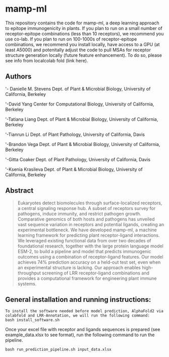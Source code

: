 # mamp-ml

This repository contains the code for mamp-ml, a deep learning approach to epitope immunogenicity in plants. If you plan to run on a small number of receptor-epitope combinations (less than 10 receptors), we recommend you use co-lab. If you plan to run on 100-1000s of receptor-epitope combinations, we recommend you install locally, have access to a GPU (at least A5000) and potenitally adjust the code to pull MSAs for receptor structure generation locally (future feature enhancement). To do so, please see info from localcolab fold (link here).

## Authors
'- Danielle M. Stevens
Dept. of Plant & Microbial Biology, University of California, Berkeley

'-David Yang
Center for Computational Biology, University of California, Berkeley

'-Tatiana Liang
Dept. of Plant & Microbial Biology, University of California, Berkeley

'-Tianrun Li
Dept. of Plant Pathology, University of California, Davis

'-Brandon Vega
Dept. of Plant & Microbial Biology, University of California, Berkeley

'-Gitta Coaker
Dept. of Plant Pathology, University of California, Davis

'-Ksenia Krasileva
Dept. of Plant & Microbial Biology, University of California, Berkeley

## Abstract

>Eukaryotes detect biomolecules through surface-localized receptors, a central signaling response hub. A subset of receptors survey for pathogens, induce immunity, and restrict pathogen growth. Comparative genomics of both hosts and pathogens has unveiled vast sequence variation in receptors and potential ligands, creating an experimental bottleneck. We have developed mamp-ml, a machine learning framework for predicting plant receptor-ligand interactions. We leveraged existing functional data from over two decades of foundational research, together with the large protein language model ESM-2, to build a pipeline and model that predicts immunogenic outcomes using a combination of receptor-ligand features. Our model achieves 74% prediction accuracy on a held-out test set, even when an experimental structure is lacking. Our approach enables high-throughput screening of LRR receptor-ligand combinations and provides a computational framework for engineering plant immune systems.

## General installation and running instructions:

```
To install the software needed before model prediction, AlphaFold2 via colabfold and LRR-Annotation, we will run the following command:
bash install_software.sh
```

Once your excel file with receptor and ligands sequences is prepared (see example_data.xlsx to see format), run the following command to run the pipeline.
```
bash run_prediction_pipeline.sh input_data.xlsx
```

